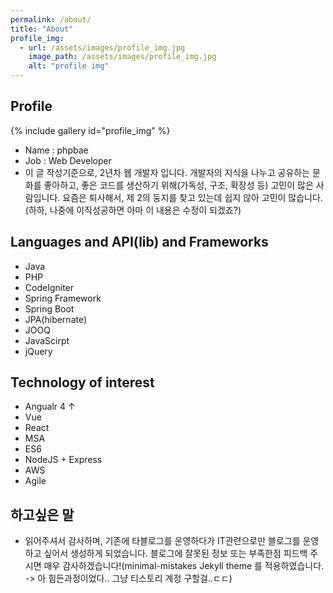 ```yaml
---
permalink: /about/
title: "About"
profile_img:
  - url: /assets/images/profile_img.jpg
    image_path: /assets/images/profile_img.jpg
    alt: "profile img"
---
```



## Profile
{% include gallery id="profile_img" %}
- Name : phpbae
- Job : Web Developer
- 이 글 작성기준으로, 2년차 웹 개발자 입니다. 개발자의 지식을 나누고 공유하는 문화를 좋아하고, 좋은 코드를 생산하기 위해(가독성, 구조, 확장성 등) 고민이 많은 사람입니다. 요즘은 퇴사해서, 제 2의 둥지를 찾고 있는데 쉽지 않아 고민이 많습니다.(하하, 나중에 이직성공하면 아마 이 내용은 수정이 되겠죠?)

## Languages and API(lib) and Frameworks
- Java
- PHP
- CodeIgniter
- Spring Framework
- Spring Boot
- JPA(hibernate)
- JOOQ
- JavaScirpt
- jQuery

## Technology of interest
- Angualr 4 ↑
- Vue
- React
- MSA
- ES6
- NodeJS + Express
- AWS
- Agile

## 하고싶은 말
- 읽어주셔서 감사하며, 기존에 타블로그를 운영하다가 IT관련으로만 블로그를 운영하고 싶어서 생성하게 되었습니다. 블로그에 잘못된 정보 또는 부족한점 피드백 주시면 매우 감사하겠습니다!(minimal-mistakes Jekyll theme 를 적용하였습니다. -> 아 힘든과정이었다.. 그냥 티스토리 계정 구할걸..ㄷㄷ)
